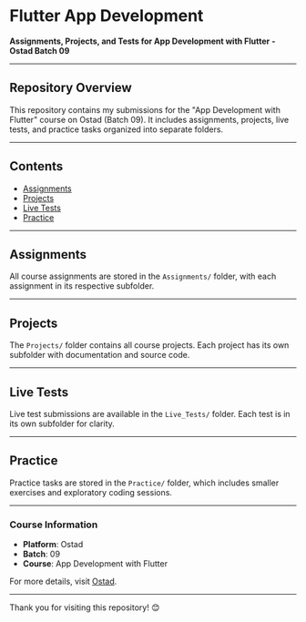 
# Flutter App Development

**Assignments, Projects, and Tests for App Development with Flutter - Ostad Batch 09**

---

## Repository Overview

This repository contains my submissions for the "App Development with Flutter" course on Ostad (Batch 09). It includes assignments, projects, live tests, and practice tasks organized into separate folders.

---

## Contents

- [Assignments]((https://github.com/ashraful-thofa/Flutter_App_Development/tree/assignments))
- [Projects](#projects)
- [Live Tests](#live-tests)
- [Practice](#practice)

---

## Assignments

All course assignments are stored in the `Assignments/` folder, with each assignment in its respective subfolder.

---

## Projects

The `Projects/` folder contains all course projects. Each project has its own subfolder with documentation and source code.

---

## Live Tests

Live test submissions are available in the `Live_Tests/` folder. Each test is in its own subfolder for clarity.

---

## Practice

Practice tasks are stored in the `Practice/` folder, which includes smaller exercises and exploratory coding sessions.

---


### Course Information

- **Platform**: Ostad
- **Batch**: 09
- **Course**: App Development with Flutter

For more details, visit [Ostad](https://ostad.app).

---

Thank you for visiting this repository! 😊
